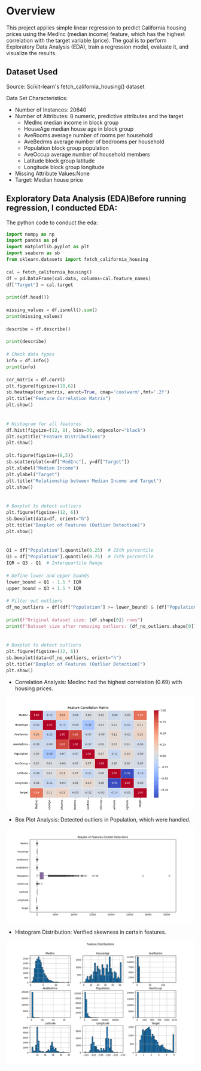 # Overview

This project applies simple linear regression to predict California housing prices using the MedInc (median income) feature, which has the highest correlation with the target variable (price). The goal is to perform Exploratory Data Analysis (EDA), train a regression model, evaluate it, and visualize the results.

## Dataset Used

Source: Scikit-learn's fetch_california_housing() dataset

Data Set Characteristics:
  - Number of Instances: 20640
  - Number of Attributes: 8 numeric, predictive attributes and the target
    - MedInc median income in block group
    - HouseAge median house age in block group
    - AveRooms average number of rooms per household
    - AveBedrms average number of bedrooms per household
    - Population block group population
    - AveOccup average number of household members
    - Latitude block group latitude
    - Longitude block group longitude
  - Missing Attribute Values:None
- Target: Median house price

## Exploratory Data Analysis (EDA)Before running regression, I conducted EDA:

The python code to conduct the eda:
```python
import numpy as np
import pandas as pd
import matplotlib.pyplot as plt
import seaborn as sb
from sklearn.datasets import fetch_california_housing

cal = fetch_california_housing()
df = pd.DataFrame(cal.data, columns=cal.feature_names)
df["Target"] = cal.target

print(df.head())

missing_values = df.isnull().sum()
print(missing_values)

describe = df.describe()

print(describe)

# Check data types
info = df.info()
print(info)

cor_matrix = df.corr()
plt.figure(figsize=(10,6))
sb.heatmap(cor_matrix, annot=True, cmap='coolwarm',fmt='.2f')
plt.title("Feature Correlation Matrix")
plt.show()


# Histogram for all features
df.hist(figsize=(12, 8), bins=30, edgecolor="black")
plt.suptitle("Feature Distributions")
plt.show()

plt.figure(figsize=(8,5))
sb.scatterplot(x=df["MedInc"], y=df["Target"])
plt.xlabel("Median Income")
plt.ylabel("Target")
plt.title("Relationship between Median Income and Target")
plt.show()


# Boxplot to detect outliers
plt.figure(figsize=(12, 6))
sb.boxplot(data=df, orient="h")
plt.title("Boxplot of Features (Outlier Detection)")
plt.show()


Q1 = df["Population"].quantile(0.25)  # 25th percentile
Q3 = df["Population"].quantile(0.75)  # 75th percentile
IQR = Q3 - Q1  # Interquartile Range

# Define lower and upper bounds
lower_bound = Q1 - 1.5 * IQR
upper_bound = Q3 + 1.5 * IQR

# Filter out outliers
df_no_outliers = df[(df["Population"] >= lower_bound) & (df["Population"] <= upper_bound)]

print(f"Original dataset size: {df.shape[0]} rows")
print(f"Dataset size after removing outliers: {df_no_outliers.shape[0]} rows")


# Boxplot to detect outliers
plt.figure(figsize=(12, 6))
sb.boxplot(data=df_no_outliers, orient="h")
plt.title("Boxplot of Features (Outlier Detection)")
plt.show()

```
  - Correlation Analysis: MedInc had the highest correlation (0.69) with housing prices. 

![Correlation Matrix](https://github.com/rehansc/Machine-Learning-Journey/blob/main/01_Simple_Linear_Regression/Corr.png?raw=True)

  - Box Plot Analysis: Detected outliers in Population, which were handled.

![Box Plot](https://github.com/rehansc/Machine-Learning-Journey/blob/main/01_Simple_Linear_Regression/box_plot.png?raw=True)

  - Histogram Distribution: Verified skewness in certain features.

![Histrogram Plot](https://github.com/rehansc/Machine-Learning-Journey/blob/main/01_Simple_Linear_Regression/feature_dist.png?raw=True)


